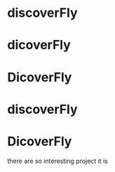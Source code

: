 # discoverFly
# dicoverFly
# DicoverFly
# discoverFly
# DicoverFly

there are so interesting project it is

